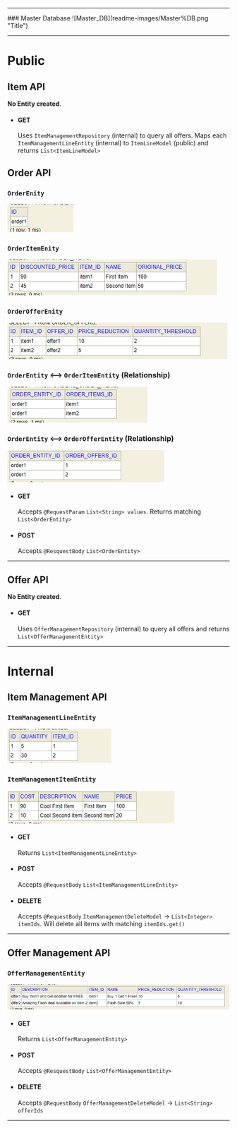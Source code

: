 <hr />
### Master Database
![Master_DB](readme-images/Master%DB.png "Title")
<hr />

# Public
## Item API
**No Entity created**.
* #### GET
  Uses `ItemManagementRepository` (internal) to query all offers. Maps each `ItemManagementLineEntity` (internal) to `ItemLineModel` (public) and returns `List<ItemLineModel>`

## Order API

### `OrderEnity`
![Order API - OrderEntity](readme-images/OrderManagementAPI%20-%20OrderEntity.png "Title")

### `OrderItemEnity`
![Order API - OrderItemEntity](readme-images/OrderManagementAPI%20-%20OrderItemEntity.png "Title")

### `OrderOfferEnity`
![Order API - OrderOfferEntity](readme-images/OrderManagementAPI%20-%20OrderOfferEntity.png "Title")

### `OrderEntity` <--> `OrderItemEntity` (Relationship)
![Order API - ORDER_ORDER_ITEM](readme-images/OrderManagementAPI%20-%20Relationship1.png "Title")

### `OrderEntity` <--> `OrderOfferEntity` (Relationship)
![Order API - ORDER_ORDER_OFFER](readme-images/OrderManagementAPI%20-%20Relationship2.png "Title")

* #### GET
  Accepts `@RequestParam` `List<String> values`. Returns matching `List<OrderEntity>`
* #### POST
  Accepts `@ResquestBody` `List<OrderEntity>`

<hr /> 

## Offer API
**No Entity created**.
* #### GET
  Uses `OfferManagementRepository` (internal) to query all offers and returns `List<OfferManagementEntity>`

<hr />

# Internal

## Item Management API
### `ItemManagementLineEntity`
![Item Management API - ItemManagementLineEntity](readme-images/ItemManagementAPI%20-%20ItemManagementLineEntity.png "Title")

### `ItemManagementItemEntity`
![Item Management API - ItemManagementItemEntity](readme-images/ItemManagementAPI%20-%20ItemManagementItemEntity.png "Title")

* #### GET
  Returns `List<ItemManagementLineEntity>`
* #### POST
  Accepts `@RequestBody` `List<ItemManagementLineEntity>`
* #### DELETE
  Accepts `@RequestBody` `ItemManagementDeleteModel` -> `List<Integer> itemIds`. Will delete all items with matching `itemIds.get()`

<hr />

## Offer Management API
### `OfferManagementEntity`
![Offer Management API - OfferManagementEntity](readme-images/OfferManagementAPI%20-%20Entity.png "Title")

* #### GET
    Returns `List<OfferManagementEntity>`
* #### POST
    Accepts `@ResquestBody` `List<OfferManagementEntity>`
* #### DELETE
    Accepts `@RequestBody` `OfferManagementDeleteModel` -> `List<String> offerIds`

<hr />


[//]: # (# Trade-offs)

[//]: # ()
[//]: # (## Monolithic over Micro-services)

[//]: # (This is the no.1 trade-off, I felt while moving to finish Public Item API consumer package. The benefit I gained over following a monolithic architecture is that )

[//]: # (I can simply call `itemsManagementRepository.findAll&#40;&#41;` from `ItemsManagementAPI` package which is not a public API consumer package. Calling this method will simply return me a `List<ItemsManagementLineEntity>`. I can)

[//]: # (iterate over this `List`, create new `ItemModel`, call `ItemModel.set&#40;List<ith item>.get&#40;&#41;&#41;` and return `List<ItemModel>` to Public API consumer. This is because both Public and Internal consumers package lies within the same codebase. )
